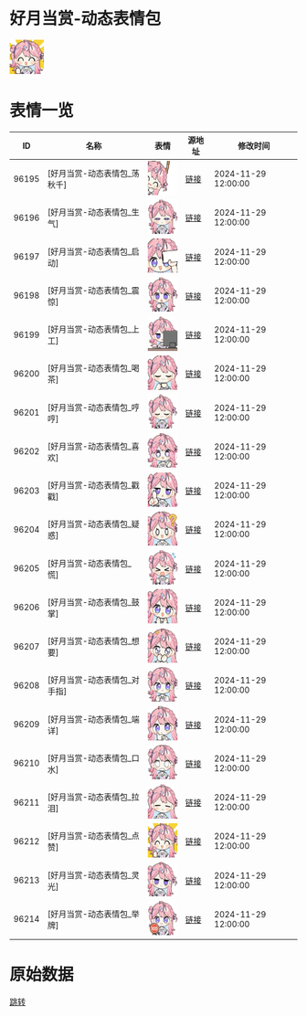 # 好月当赏-动态表情包

<img src="./cover.png" height="60" alt="cover" />

# 表情一览

|ID|名称|表情|源地址|修改时间|
|----|----|----|----|----|
|96195|[好月当赏-动态表情包_荡秋千]|<img src="./pic/096195_%5B好月当赏-动态表情包_荡秋千%5D.gif" height="60" alt="荡秋千"/>|[链接](https://i0.hdslb.com/bfs/garb/0823ef7b5155840e27f88aed79338ff46e9c7aba.gif)|2024-11-29 12:00:00|
|96196|[好月当赏-动态表情包_生气]|<img src="./pic/096196_%5B好月当赏-动态表情包_生气%5D.gif" height="60" alt="生气"/>|[链接](https://i0.hdslb.com/bfs/garb/51f15064053fc35b9abc7dade0e347c7731885d4.gif)|2024-11-29 12:00:00|
|96197|[好月当赏-动态表情包_启动]|<img src="./pic/096197_%5B好月当赏-动态表情包_启动%5D.gif" height="60" alt="启动"/>|[链接](https://i0.hdslb.com/bfs/garb/2e89816183a0dced4b3549ae9de793f913a88a77.gif)|2024-11-29 12:00:00|
|96198|[好月当赏-动态表情包_震惊]|<img src="./pic/096198_%5B好月当赏-动态表情包_震惊%5D.gif" height="60" alt="震惊"/>|[链接](https://i0.hdslb.com/bfs/garb/a11d6bc2ed633244ab339c5a48aeee394b30e0f4.gif)|2024-11-29 12:00:00|
|96199|[好月当赏-动态表情包_上工]|<img src="./pic/096199_%5B好月当赏-动态表情包_上工%5D.gif" height="60" alt="上工"/>|[链接](https://i0.hdslb.com/bfs/garb/1de70710180c886bf5385c1c33a1827ba3499c2d.gif)|2024-11-29 12:00:00|
|96200|[好月当赏-动态表情包_喝茶]|<img src="./pic/096200_%5B好月当赏-动态表情包_喝茶%5D.gif" height="60" alt="喝茶"/>|[链接](https://i0.hdslb.com/bfs/garb/8e25c4a1cf8b4e90d8959a314d4401a7c3b2df85.gif)|2024-11-29 12:00:00|
|96201|[好月当赏-动态表情包_哼哼]|<img src="./pic/096201_%5B好月当赏-动态表情包_哼哼%5D.gif" height="60" alt="哼哼"/>|[链接](https://i0.hdslb.com/bfs/garb/0ef45b0155ca0e70ab58f9846e816d0acb9ce4ff.gif)|2024-11-29 12:00:00|
|96202|[好月当赏-动态表情包_喜欢]|<img src="./pic/096202_%5B好月当赏-动态表情包_喜欢%5D.gif" height="60" alt="喜欢"/>|[链接](https://i0.hdslb.com/bfs/garb/c11bc9d4aae403f3aefdaf720661c835323b0901.gif)|2024-11-29 12:00:00|
|96203|[好月当赏-动态表情包_戳戳]|<img src="./pic/096203_%5B好月当赏-动态表情包_戳戳%5D.gif" height="60" alt="戳戳"/>|[链接](https://i0.hdslb.com/bfs/garb/45ed372d05a646ddba647fcd6c98ad948bd40130.gif)|2024-11-29 12:00:00|
|96204|[好月当赏-动态表情包_疑惑]|<img src="./pic/096204_%5B好月当赏-动态表情包_疑惑%5D.gif" height="60" alt="疑惑"/>|[链接](https://i0.hdslb.com/bfs/garb/63717816a2f04a0240a0b450ae04d251c4449848.gif)|2024-11-29 12:00:00|
|96205|[好月当赏-动态表情包_慌]|<img src="./pic/096205_%5B好月当赏-动态表情包_慌%5D.gif" height="60" alt="慌"/>|[链接](https://i0.hdslb.com/bfs/garb/bce92dd4a55a982b18a0ef80bd18bb0d6e9a5d78.gif)|2024-11-29 12:00:00|
|96206|[好月当赏-动态表情包_鼓掌]|<img src="./pic/096206_%5B好月当赏-动态表情包_鼓掌%5D.gif" height="60" alt="鼓掌"/>|[链接](https://i0.hdslb.com/bfs/garb/f5d0f8ff8d154bfe951510236338439bbd7fecbb.gif)|2024-11-29 12:00:00|
|96207|[好月当赏-动态表情包_想要]|<img src="./pic/096207_%5B好月当赏-动态表情包_想要%5D.gif" height="60" alt="想要"/>|[链接](https://i0.hdslb.com/bfs/garb/9c0814b22e894b40a25407cf692c2f7872a937b5.gif)|2024-11-29 12:00:00|
|96208|[好月当赏-动态表情包_对手指]|<img src="./pic/096208_%5B好月当赏-动态表情包_对手指%5D.gif" height="60" alt="对手指"/>|[链接](https://i0.hdslb.com/bfs/garb/a51768341089cf852da88aa0642af05472cf6f5f.gif)|2024-11-29 12:00:00|
|96209|[好月当赏-动态表情包_端详]|<img src="./pic/096209_%5B好月当赏-动态表情包_端详%5D.gif" height="60" alt="端详"/>|[链接](https://i0.hdslb.com/bfs/garb/fe54254529b98a98c0d149f7ecc88f851b91f026.gif)|2024-11-29 12:00:00|
|96210|[好月当赏-动态表情包_口水]|<img src="./pic/096210_%5B好月当赏-动态表情包_口水%5D.gif" height="60" alt="口水"/>|[链接](https://i0.hdslb.com/bfs/garb/7b241676d01994db79a13aac2426872bc7de66a1.gif)|2024-11-29 12:00:00|
|96211|[好月当赏-动态表情包_拉泪]|<img src="./pic/096211_%5B好月当赏-动态表情包_拉泪%5D.gif" height="60" alt="拉泪"/>|[链接](https://i0.hdslb.com/bfs/garb/1250f48ddce2545bed7611ce6a05ebeb298d0bb0.gif)|2024-11-29 12:00:00|
|96212|[好月当赏-动态表情包_点赞]|<img src="./pic/096212_%5B好月当赏-动态表情包_点赞%5D.gif" height="60" alt="点赞"/>|[链接](https://i0.hdslb.com/bfs/garb/a8781531d23aef28c095d100a8d2d3df48be8556.gif)|2024-11-29 12:00:00|
|96213|[好月当赏-动态表情包_灵光]|<img src="./pic/096213_%5B好月当赏-动态表情包_灵光%5D.gif" height="60" alt="灵光"/>|[链接](https://i0.hdslb.com/bfs/garb/989793d584aa949a59294d1962ac8f6112fd1a85.gif)|2024-11-29 12:00:00|
|96214|[好月当赏-动态表情包_举牌]|<img src="./pic/096214_%5B好月当赏-动态表情包_举牌%5D.gif" height="60" alt="举牌"/>|[链接](https://i0.hdslb.com/bfs/garb/c35cc6c77320df309a09e2538793baed6554c017.gif)|2024-11-29 12:00:00|

# 原始数据

[跳转](./raw.json)

